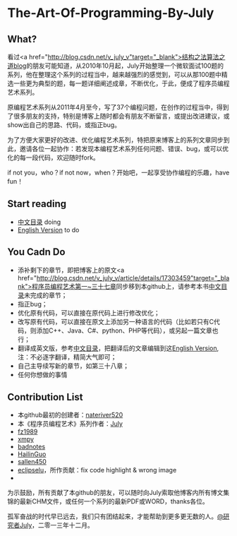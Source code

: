 The-Art-Of-Programming-By-July
=============================

## What?

  看过<a href="http://blog.csdn.net/v_july_v"target="_blank">结构之法算法之道blog</a>的朋友可能知道，从2010年10月起，July开始整理一个微软面试100题的系列，他在整理这个系列的过程当中，越来越强烈的感觉到，可以从那100题中精选一些更为典型的题，每一题详细阐述成章，不断优化，于此，便成了程序员编程艺术系列。

  原编程艺术系列从2011年4月至今，写了37个编程问题，在创作的过程当中，得到了很多朋友的支持，特别是博客上随时都会有朋友不断留言，或提出改进建议，或show出自己的思路、代码，或指正bug。
  
  为了方便大家更好的改进、优化编程艺术系列，特把原来博客上的系列文章同步到此，邀请各位一起协作：若发现本编程艺术系列任何问题、错误、bug，或可以优化的每一段代码，欢迎随时fork。
  
  if not you，who？if not now，when？开始吧，一起享受协作编程的乐趣，have fun！


## Start reading 

 * [中文目录](<https://github.com/nateriver520/The-Art-Of-Programming-By-July/blob/master/ebook/zh/preface.md>)    doing
 * [English Version](<https://github.com/nateriver520/The-Art-Of-Programming-By-July/blob/master/ebook/en/preface.md>)    to do


## You Cadn Do

 * 添补剩下的章节，即把博客上的原文<a href="http://blog.csdn.net/v_july_v/article/details/17303459"target="_blank">程序员编程艺术第一~三十七章</a>同步移到本github上，请参考本书[中文目录](<https://github.com/nateriver520/The-Art-Of-Programming-By-July/blob/master/ebook/zh/preface.md>)未完成的章节；
 * 指正bug；
 * 优化原有代码，可以直接在原代码上进行修改优化；
 * 改写原有代码，可以直接在原文上添加另一种语言的代码（比如若只有C代码，则添加C++、Java、C#、python、PHP等代码），或另起一篇文章也行；
 * 翻译成英文版，参考[中文目录](<https://github.com/nateriver520/The-Art-Of-Programming-By-July/blob/master/ebook/zh/preface.md>)，把翻译后的文章编辑到这[English Version](<https://github.com/nateriver520/The-Art-Of-Programming-By-July/blob/master/ebook/en/preface.md>),注：不必逐字翻译，精简大气即可；
 * 自己主导续写新的章节，如第三十八章；
 * 任何你想做的事情
 
 

## Contribution List
 * 本github最初的创建者：[nateriver520](https://github.com/nateriver520)
 * 本《程序员编程艺术》系列作者：[July](https://github.com/julykill)
 * [fz1989](https://github.com/fz1989)
 * [xmpy](https://github.com/xmpy)
 * [badnotes](https://github.com/badnotes)
 * [HailinGuo](https://github.com/hazirguo)
 * [sallen450](https://github.com/sallen450)
 * [eclipselu](https://github.com/eclipselu)，所作贡献：fix code highlight & wrong image
 * 

为示鼓励，所有贡献了本github的朋友，可以随时向July索取他博客内所有博文集锦的最新CHM文件，或任何一个系列的最新PDF或WORD，thanks各位。

孤军奋战的时代早已远去，我们只有团结起来，才能帮助到更多更无数的人。<a href="http://weibo.com/julyweibo" target="_blank">@研究者July</a>，二零一三年十二月。

